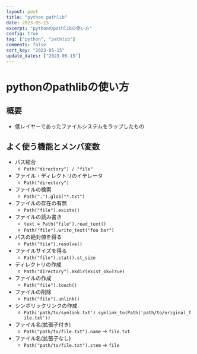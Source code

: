 ```yaml
---
layout: post
title: "python pathlib"
date: 2023-05-15
excerpt: "pythonのpathlibの使い方"
config: true
tag: ["python", "pathlib"]
comments: false
sort_key: "2023-05-15"
update_dates: ["2023-05-15"]
---
```


# pythonのpathlibの使い方

## 概要
  - 低レイヤーであったファイルシステムをラップしたもの

## よく使う機能とメンバ変数
 - パス結合
   - `Path("directory") / "file"`
 - ファイル・ディレクトリのイテレータ
   - `Path("directory")`
 - ファイルの検索
   - `Path(".").glob("*.txt")`
 - ファイルの存在の有無
   - `Path("file").exists()`
 - ファイルの読み書き
   - `text = Path("file").read_text()`
   - `Path("file").write_text("foo bar")`
 - パスの絶対値を得る
   - `Path("file").resolve()`
 - ファイルサイズを得る
   - `Path("file").stat().st_size`
 - ディレクトリの作成
   - `Path("directory").mkdir(exist_ok=True)`
 - ファイルの作成
   - `Path("file").touch()`
 - ファイルの削除
   - `Path("file").unlink()`
 - シンボリックリンクの作成
   - `Path('path/to/symlink.txt').symlink_to(Path('path/to/original_file.txt'))`
 - ファイル名(拡張子付き)
   - `Path("path/to/file.txt").name` -> `file.txt`
 - ファイル名(拡張子なし)
   - `Path("path/to/file.txt").stem` -> `file`
